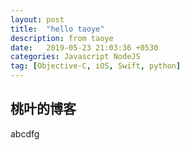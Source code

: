 ```yaml
---
layout: post
title:  "hello taoye"
description: from taoye
date:   2019-05-23 21:03:36 +0530
categories: Javascript NodeJS
tag: [Objective-C, iOS, Swift, python]
---
```


## 桃叶的博客
abcdfg

